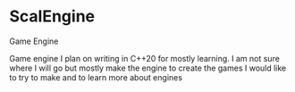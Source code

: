 # ScalEngine
Game Engine 

Game engine I plan on writing in C++20 for mostly learning. I am not sure where I will go but mostly make the engine
to create the games I would like to try to make and to learn more about engines
